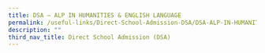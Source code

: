 ```yaml
---
title: DSA – ALP IN HUMANITIES & ENGLISH LANGUAGE
permalink: /useful-links/Direct-School-Admission-DSA/DSA-ALP-IN-HUMANITIES-AND-ENGLISH-LANGUAGE/
description: ""
third_nav_title: Direct School Admission (DSA)
---
```

